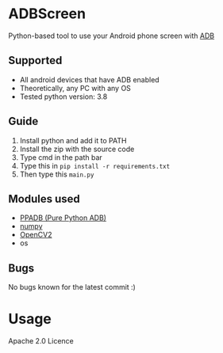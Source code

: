 # ADBScreen
Python-based tool to use your Android phone screen with [ADB](https://en.wikipedia.org/wiki/Android_Debug_Bridge)

## Supported
* All android devices that have ADB enabled 
* Theoretically, any PC with any OS 
* Tested python version: 3.8


## Guide

1. Install python and add it to PATH
2. Install the zip with the source code
3. Type cmd in the path bar
4. Type this in `pip install -r requirements.txt`
5. Then type this `main.py`

## Modules used
* [PPADB (Pure Python ADB)](https://pypi.org/project/pure-python-adb/)
* [numpy](https://pypi.org/project/numpy/)
* [OpenCV2](https://pypi.org/project/opencv-python/)
* os

## Bugs
No bugs known for the latest commit :)

# Usage
Apache 2.0 Licence
